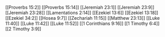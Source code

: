 [[Proverbs 15:2]]
[[Proverbs 15:14]]
[[Jeremiah 23:1]]
[[Jeremiah 23:9]]
[[Jeremiah 23:28]]
[[Lamentations 2:14]]
[[Ezekiel 13:6]]
[[Ezekiel 13:18]]
[[Ezekiel 34:2]]
[[Hosea 9:7]]
[[Zechariah 11:15]]
[[Matthew 23:13]]
[[Luke 11:40]]
[[Luke 11:42]]
[[Luke 11:52]]
[[1 Corinthians 9:16]]
[[1 Timothy 6:4]]
[[2 Timothy 3:9]]

